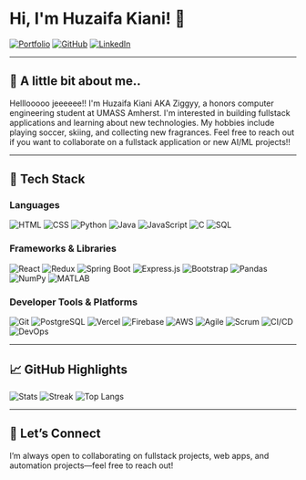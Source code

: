 # Hi, I'm Huzaifa Kiani! 👋

[![Portfolio](https://img.shields.io/badge/Portfolio-%F0%9F%94%97-1abc9c?style=for-the-badge)](https://ziggydiggy.vercel.app/)
[![GitHub](https://img.shields.io/badge/GitHub-Profile-24292e?logo=github&logoColor=white&style=for-the-badge)](https://github.com/huzaifakiani14)
[![LinkedIn](https://img.shields.io/badge/LinkedIn-Connect-0a66c2?logo=linkedin&logoColor=white&style=for-the-badge)](https://www.linkedin.com/in/huzaifakiani)

---

## 🧭 A little bit about me..
Helllooooo jeeeeee!! I'm Huzaifa Kiani AKA Ziggyy, a honors computer engineering student at UMASS Amherst. I'm interested in building fullstack applications and learning about new technologies. My hobbies include playing soccer, skiing, and collecting new fragrances. Feel free to reach out if you want to collaborate on a fullstack application or new AI/ML projects!!

---

## 🧰 Tech Stack

### Languages
![HTML](https://img.shields.io/badge/HTML5-E34F26?logo=html5&logoColor=white&style=for-the-badge)
![CSS](https://img.shields.io/badge/CSS3-1572B6?logo=css3&logoColor=white&style=for-the-badge)
![Python](https://img.shields.io/badge/Python-3776AB?logo=python&logoColor=white&style=for-the-badge)
![Java](https://img.shields.io/badge/Java-007396?logo=java&logoColor=white&style=for-the-badge)
![JavaScript](https://img.shields.io/badge/JavaScript-F7DF1E?logo=javascript&logoColor=222&style=for-the-badge)
![C](https://img.shields.io/badge/C-A8B9CC?logo=c&logoColor=222&style=for-the-badge)
![SQL](https://img.shields.io/badge/SQL-003B57?logo=database&logoColor=white&style=for-the-badge)

### Frameworks & Libraries
![React](https://img.shields.io/badge/React-61DAFB?logo=react&logoColor=222&style=for-the-badge)
![Redux](https://img.shields.io/badge/Redux-764ABC?logo=redux&logoColor=white&style=for-the-badge)
![Spring Boot](https://img.shields.io/badge/Spring%20Boot-6DB33F?logo=springboot&logoColor=white&style=for-the-badge)
![Express.js](https://img.shields.io/badge/Express.js-000000?logo=express&logoColor=white&style=for-the-badge)
![Bootstrap](https://img.shields.io/badge/Bootstrap-7952B3?logo=bootstrap&logoColor=white&style=for-the-badge)
![Pandas](https://img.shields.io/badge/Pandas-150458?logo=pandas&logoColor=white&style=for-the-badge)
![NumPy](https://img.shields.io/badge/NumPy-013243?logo=numpy&logoColor=white&style=for-the-badge)
![MATLAB](https://img.shields.io/badge/MATLAB-0076A8?logo=mathworks&logoColor=white&style=for-the-badge)

### Developer Tools & Platforms
![Git](https://img.shields.io/badge/Git-F05032?logo=git&logoColor=white&style=for-the-badge)
![PostgreSQL](https://img.shields.io/badge/PostgreSQL-4169E1?logo=postgresql&logoColor=white&style=for-the-badge)
![Vercel](https://img.shields.io/badge/Vercel-000000?logo=vercel&logoColor=white&style=for-the-badge)
![Firebase](https://img.shields.io/badge/Firebase-FFCA28?logo=firebase&logoColor=222&style=for-the-badge)
![AWS](https://img.shields.io/badge/AWS-232F3E?logo=amazonaws&logoColor=white&style=for-the-badge)
![Agile](https://img.shields.io/badge/Agile-239120?logo=azuredevops&logoColor=white&style=for-the-badge)
![Scrum](https://img.shields.io/badge/Scrum-6DB33F?logo=scrumalliance&logoColor=white&style=for-the-badge)
![CI/CD](https://img.shields.io/badge/CI%2FCD-0A0A0A?logo=githubactions&logoColor=white&style=for-the-badge)
![DevOps](https://img.shields.io/badge/DevOps-1F425F?logo=gitlab&logoColor=white&style=for-the-badge)

---

## 📈 GitHub Highlights
![Stats](https://github-readme-stats.vercel.app/api?username=huzaifakiani14&show_icons=true&theme=transparent)
![Streak](https://streak-stats.demolab.com?user=huzaifakiani14&theme=transparent&hide_border=true&date_format=M%20j%5B,%20Y%5D&v=1)
![Top Langs](https://github-readme-stats.vercel.app/api/top-langs/?username=huzaifakiani14&layout=compact&theme=transparent)

---

## 🤝 Let’s Connect
I’m always open to collaborating on fullstack projects, web apps, and automation projects—feel free to reach out!
